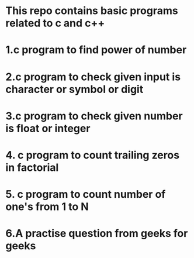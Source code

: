 # This repo contains basic programs related to c and c++
# 1.c program to find power of number
# 2.c program to check given input is character or symbol or digit
# 3.c program to check given number is float or integer
# 4. c program to count trailing zeros in factorial
# 5. c program to count number of one's from 1 to N
# 6.A practise question from geeks for geeks
